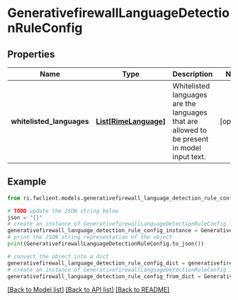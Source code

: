 # GenerativefirewallLanguageDetectionRuleConfig


## Properties

Name | Type | Description | Notes
------------ | ------------- | ------------- | -------------
**whitelisted_languages** | [**List[RimeLanguage]**](RimeLanguage.md) | Whitelisted languages are the languages that are allowed to be present in model input text. | [optional] 

## Example

```python
from ri.fwclient.models.generativefirewall_language_detection_rule_config import GenerativefirewallLanguageDetectionRuleConfig

# TODO update the JSON string below
json = "{}"
# create an instance of GenerativefirewallLanguageDetectionRuleConfig from a JSON string
generativefirewall_language_detection_rule_config_instance = GenerativefirewallLanguageDetectionRuleConfig.from_json(json)
# print the JSON string representation of the object
print(GenerativefirewallLanguageDetectionRuleConfig.to_json())

# convert the object into a dict
generativefirewall_language_detection_rule_config_dict = generativefirewall_language_detection_rule_config_instance.to_dict()
# create an instance of GenerativefirewallLanguageDetectionRuleConfig from a dict
generativefirewall_language_detection_rule_config_from_dict = GenerativefirewallLanguageDetectionRuleConfig.from_dict(generativefirewall_language_detection_rule_config_dict)
```
[[Back to Model list]](../README.md#documentation-for-models) [[Back to API list]](../README.md#documentation-for-api-endpoints) [[Back to README]](../README.md)

